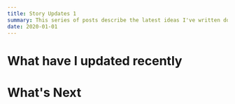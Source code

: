 ```yaml
---
title: Story Updates 1
summary: This series of posts describe the latest ideas I've written down in my story 
date: 2020-01-01
---
```

# What have I updated recently

# What's Next